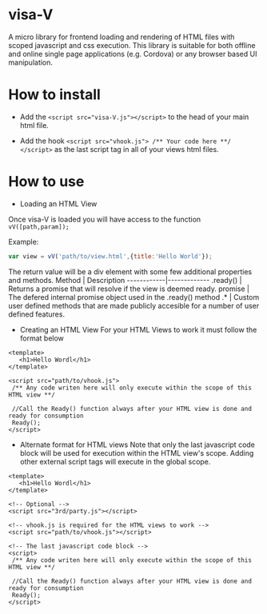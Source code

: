 # visa-V
A micro library for frontend loading and rendering of HTML files with scoped javascript and css execution.
This library is suitable for both offline and online single page applications (e.g. Cordova) or any browser based UI manipulation. 


# How to install
* Add the `<script src="visa-V.js"></script>` to the head of your main html file.

* Add the hook `<script src="vhook.js"> /** Your code here **/ </script>` as the last script tag in all of your views html files.

# How to use

* Loading an HTML View

Once visa-V is loaded you will have access to the function `vV([path,param]);` 

Example:
```javascript
var view = vV('path/to/view.html',{title:'Hello World'});
```

The return value will be a div element with some few additional properties and methods.
Method      | Description
------------|-------------
.ready()    | Returns a promise that will resolve if the view is deemed ready.
promise     | The defered internal promise object used in the .ready() method
.*          | Custom user defined methods that are made publicly accesible for a number of user defined features.
 

* Creating an HTML View
For your HTML Views to work it must follow the format below 
 
```
<template>
   <h1>Hello Wordl</h1>   
</template>

<script src="path/to/vhook.js">
 /** Any code writen here will only execute within the scope of this HTML view **/

 //Call the Ready() function always after your HTML view is done and ready for consumption
 Ready();
</script>  
```
 
 * Alternate format for HTML views
Note that only the last javascript code block will be used for execution within the HTML view's scope.
Adding other external script tags will execute in the global scope.
 
```
<template>
   <h1>Hello Wordl</h1>   
</template>

<!-- Optional -->
<script src="3rd/party.js"></script>

<!-- vhook.js is required for the HTML views to work -->
<script src="path/to/vhook.js"></script>

<!-- The last javascript code block -->
<script>
 /** Any code writen here will only execute within the scope of this HTML view **/

 //Call the Ready() function always after your HTML view is done and ready for consumption
 Ready();
</script>  
```

